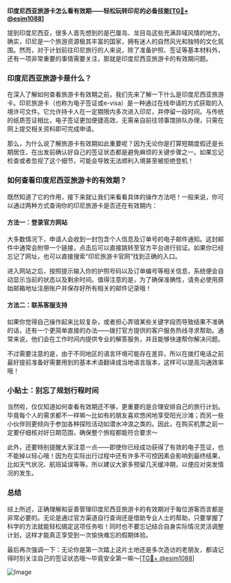 **印度尼西亚旅游卡怎么看有效期——轻松玩转印尼的必备技能[[TG💪+ @esim1088](https://t.me/s/esim1088)]**

提到印度尼西亚，很多人首先想到的是巴厘岛、龙目岛这些充满异域风情的地方。确实，印尼是一个旅游资源极其丰富的国家，拥有迷人的自然风光和独特的文化氛围。然而，对于计划前往印尼旅行的人来说，除了准备护照、签证等基本材料外，还有一项非常重要的事情需要关注，那就是印度尼西亚旅游卡的有效期问题。

### 印度尼西亚旅游卡是什么？

在深入了解如何查看旅游卡有效期之前，我们先来了解一下什么是印度尼西亚旅游卡。印尼旅游卡（也称为电子签证或e-visa）是一种通过在线申请的方式获取的入境许可文件。它允许持卡人在一定期限内多次进入印尼，并停留一段时间。与传统的纸质签证相比，电子签证更加便捷高效，无需亲自前往领事馆排队办理，只需在网上提交相关资料即可完成申请。

那么，为什么说了解旅游卡有效期如此重要呢？因为无论你是打算短期度假还是长期居住，在出发前确认好自己的签证状态都是避免麻烦的关键步骤之一。如果忘记检查或者忽视了这个细节，可能会导致无法顺利入境甚至被拒绝登机！

### 如何查看印度尼西亚旅游卡的有效期？

既然知道了它的作用，接下来就让我们来看看具体的操作方法吧！一般来说，你可以通过两种方式查询你的印尼旅游卡是否还在有效期内：

#### 方法一：登录官方网站
大多数情况下，申请人会收到一封包含个人信息及订单号的电子邮件通知。这封邮件中通常会附带一个链接，点击后可以直接跳转至官方平台进行验证。如果你已经忘记了网址，也可以直接搜索“印尼旅游卡官网”找到正确的入口。

进入网站之后，按照提示输入你的护照号码以及订单编号等相关信息，系统便会自动显示当前的状态以及剩余时间。值得注意的是，为了确保准确性，请务必使用原始邮箱地址注册账户并保存好所有相关的邮件记录哦！

#### 方法二：联系客服支持
如果你觉得自己操作起来比较复杂，或者担心弄错某些关键字段而导致结果不准确的话，还有一个更简单直接的办法——拨打官方提供的客户服务热线寻求帮助。通常来说，他们会在工作时间内提供专业的解答服务，并且能够快速帮你解决问题。

不过需要注意的是，由于不同地区的语言环境可能存在差异，所以在拨打电话之前最好提前准备好需要用到的基本术语翻译成当地语言版本，这样可以提高沟通效率哦！

### 小贴士：别忘了规划行程时间

当然啦，仅仅知道如何查看有效期还不够，更重要的是合理安排自己的旅行计划。毕竟每个人的需求都不一样嘛～比如有的朋友喜欢悠闲地享受阳光沙滩；而另一些小伙伴则更倾向于参加各种探险活动如潜水冲浪之类的。因此，在购买机票之前一定要仔细核对好日期范围，确保整个旅程都能符合要求～

此外，还要特别提醒大家注意一点——即使你已经成功获得了有效的电子签证，也不能掉以轻心哦！因为在实际出行过程中还有许多不可控因素会影响到最终结果，比如天气状况、航班延误等等。所以建议大家多预留几天缓冲期，以便应对突发情况的发生。

### 总结

综上所述，正确理解和妥善管理印度尼西亚旅游卡的有效期对于每位游客而言都是非常必要的。无论是通过官方渠道自行查询还是借助专业人士的帮助，只要掌握了科学的方法就能轻松搞定这项任务啦！同时也不要忘记结合自身实际情况灵活调整计划，这样才能真正享受到一次愉快难忘的假期体验。

最后再次强调一下：无论你是第一次踏上这片土地还是多次造访的老朋友，都请记得时刻关注自己的签证状态哦～毕竟安全第一嘛～[[TG💪+ @esim1088](https://t.me/s/esim1088)] 

![Image](https://i.postimg.cc/4NQfJmqS/Snipaste-2025-05-13-00-14-12.png)